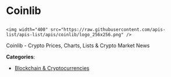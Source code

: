 # Coinlib<p align="center">
    <img width="400" src="https://raw.githubusercontent.com/apis-list/apis-list/apis/coinlib/logo_256x256.png" />
</p>

Coinlib - Crypto Prices, Charts, Lists & Crypto Market News

**Categories**:

- [Blockchain & Cryptocurrencies](https://github/apis-list/apis-list#blockchain-and-cryptocurrencies)





